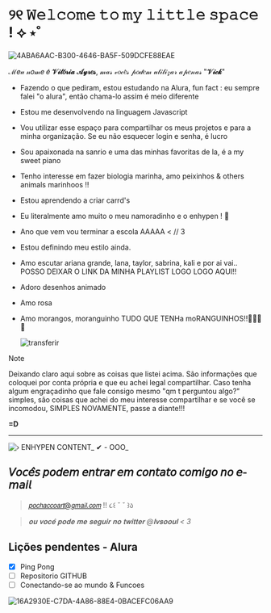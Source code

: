 #  ୨୧  𝚆𝚎𝚕𝚌𝚘𝚖𝚎  𝚝𝚘  𝚖𝚢  𝚕𝚒𝚝𝚝𝚕𝚎  𝚜𝚙𝚊𝚌𝚎  !  ⟡ ⋆˚  
![4ABA6AAC-B300-4646-BA5F-509DCFE88EAE](https://github.com/lvsooul/lvsooul/assets/170729479/16a12fa6-7f69-4b78-b9b9-d5d3d7a65254)


ℳ𝑒𝓊 𝓃𝑜𝓂𝑒 𝑒́ **𝒱𝒾𝓉𝑜́𝓇𝒾𝒶** **𝒜𝓎𝓇𝑒𝓈**, 𝓂𝒶𝓈 𝓋𝑜𝒸𝑒̂𝓈 𝓅𝑜𝒹𝑒𝓂 𝓊𝓉𝒾𝓁𝒾𝓏𝒶𝓇 𝒶𝓅𝑒𝓃𝒶𝓈 "**𝒱𝒾𝒸𝓀**"

- Fazendo o que pediram, estou estudando na Alura, fun fact : eu sempre falei "o alura", então chama-lo assim é meio diferente
- Estou me desenvolvendo na linguagem Javascript
- Vou utilizar esse espaço para compartilhar os meus projetos e para a minha organização. Se eu não esquecer login e senha, é lucro
- Sou apaixonada na sanrio e uma das minhas favoritas de la, é a my sweet piano
- Tenho interesse em fazer biologia marinha, amo peixinhos & others animals marinhoos !!
- Estou aprendendo a criar carrd's
- Eu literalmente amo muito o meu namoradinho e o enhypen ! 🤍
- Ano que vem vou terminar a escola AAAAA < // 3
- Estou definindo meu estilo ainda.
- Amo escutar ariana grande, lana, taylor, sabrina, kali e por ai vai.. POSSO DEIXAR O LINK DA MINHA PLAYLIST LOGO LOGO AQUI!!
- Adoro desenhos animado
- Amo rosa
- Amo morangos, moranguinho TUDO QUE TENHa moRANGUINHOS!!🍓🍰🎀💗

  ![transferir](https://github.com/lvsooul/lvsooul/assets/170729479/026c1bd4-f0b8-441c-8b63-1d20e0a7ea00)

> [!NOTE]
> Deixando claro aqui sobre as coisas que listei acima. São informações que coloquei por conta própria e que eu achei legal compartilhar. Caso tenha algum engraçadinho que fale consigo mesmo "qm t perguntou algo?" simples, são coisas que achei do meu interesse compartilhar e se você se incomodou, SIMPLES NOVAMENTE, passe a diante!!! 


 **=D**

 ___
![› ENHYPEN CONTENT_ ✔ - OOO_](https://github.com/lvsooul/lvsooul/assets/170729479/dfb49dfb-dba9-40f8-854e-4ed76f80f901)



## 𝘝𝘰𝘤𝘦̂𝘴 𝘱𝘰𝘥𝘦𝘮 𝘦𝘯𝘵𝘳𝘢𝘳 𝘦𝘮 𝘤𝘰𝘯𝘵𝘢𝘵𝘰 𝘤𝘰𝘮𝘪𝘨𝘰 𝘯𝘰 𝘦-𝘮𝘢𝘪𝘭 
> 𝘱𝘰𝘤𝘩𝘢𝘤𝘤𝘰𝘢𝘳𝘵@𝘨𝘮𝘢𝘪𝘭.𝘤𝘰𝘮 !!  ૮꒰  ˘ ˘ ꒱ა

>_𝐨𝐮 𝐯𝐨𝐜𝐞̂ 𝐩𝐨𝐝𝐞 𝐦𝐞 𝐬𝐞𝐠𝐮𝐢𝐫 𝐧𝐨 𝐭𝐰𝐢𝐭𝐭𝐞𝐫 @𝐥𝐯𝐬𝐨𝐨𝐮𝐥 < 3_


      
## Lições pendentes - Alura
- [x] Ping Pong 
- [ ] Repositorio GITHUB
- [ ] Conectando-se ao mundo & Funcoes

![16A2930E-C7DA-4A86-88E4-0BACEFC06AA9](https://github.com/lvsooul/lvsooul/assets/170729479/c5c145a8-1b3b-4a9c-8b9c-c04b6960403c)
